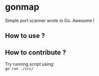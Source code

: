 # gonmap

Simple port scanner wrote in Go. Awesome !

## How to use ?

## How to contribute ?

Try running script using:  
`go run ./src/`

